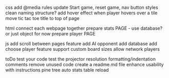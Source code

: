 css
  add @media rules
  update Start game, reset game, nav button styles
  clean naming structure?
  add hover effect when player hovers over a tile
  move tic tac toe title to top of page

html
  connect each webpage together
  prepare stats PAGE - use database? or just object for now
  prepare player PAGE

js
  add scroll between pages feature
  add AI opponent
  add database
  add choose player feature
  support custom board sizes
  allow network players

toDo
  test your code
  test the projector resolution
  formatting/indentation
  comments
  remove unused code
  create a readme.md file
  enhance usability with instructions
  pine tree
  auto stats table reload
